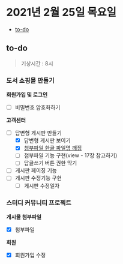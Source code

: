 # 2021년 2월 25일 목요일

- [to-do](#to-do)

## to-do

> 기상시간 : 8시

### 도서 쇼핑몰 만들기

**회원가입 및 로그인**

- [ ] 비밀번호 암호화하기

**고객센터**

- [ ] 답변형 게시판 만들기
  - [x] 답변형 게시판 보이기
  - [x] [첨부파일 한글 파일명 깨짐](https://adgw.tistory.com/entry/JSP-%EC%98%A4%EB%A5%98-%ED%95%B4%EA%B2%B0-%EB%B0%A9%EB%B2%95-%ED%95%9C%EA%B8%80%EC%9D%B4%EB%A6%84%EC%9C%BC%EB%A1%9C-%EB%90%9C-jpg%EC%9D%B4%EB%AF%B8%EC%A7%80-%ED%8C%8C%EC%9D%BC-%EC%A0%95%EC%83%81%EC%A0%81%EC%9C%BC%EB%A1%9C-%EB%82%98%EC%98%A4%EA%B2%8C-%ED%95%98%EB%8A%94%EB%B0%A9%EB%B2%95)
  - [ ] 첨부파일 기능 구현(view - 17장 참고하기)
  - [ ] 답글쓰기 버튼 권한 막기
- [ ] 게시판 페이징 기능
- [ ] 게시판 수정기능 구현
  - [ ] 게시판 수정일자

### 스터디 커뮤니티 프로젝트

**게시물 첨부파일**

- [x] 첨부파일

**회원**

- [x] 회원가입 수정
